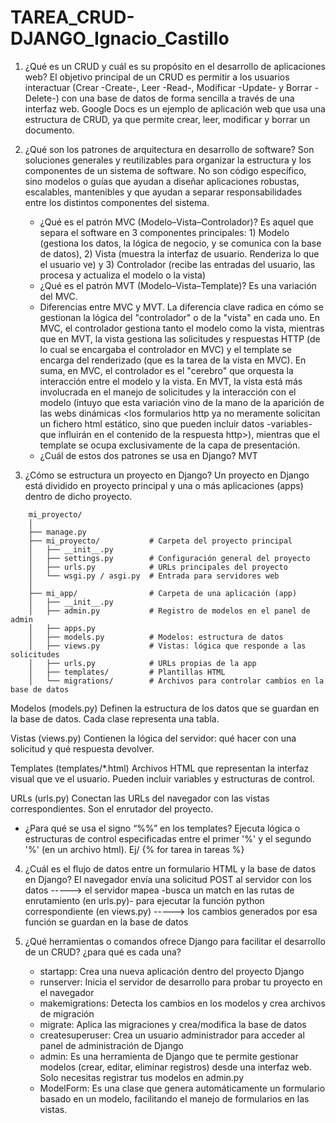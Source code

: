 # TAREA_CRUD-DJANGO_Ignacio_Castillo

1. ¿Qué es un CRUD y cuál es su propósito en el desarrollo de aplicaciones web?
   El objetivo principal de un CRUD es permitir a los usuarios interactuar (Crear -Create-, Leer -Read-, Modificar -Update- y Borrar -Delete-) con una base de datos de forma sencilla a través de una interfaz web.
   Google Docs es un ejemplo de aplicación web que usa una estructura de CRUD, ya que permite crear, leer, modificar y borrar un documento.

2. ¿Qué son los patrones de arquitectura en desarrollo de software?
   Son soluciones generales y reutilizables para organizar la estructura y los componentes de un sistema de software. No son código específico, sino modelos o guías que ayudan a diseñar aplicaciones robustas,       escalables, mantenibles y que ayudan a separar responsabilidades entre los distintos componentes del sistema.
   - ¿Qué es el patrón MVC (Modelo–Vista–Controlador)?
     Es aquel que separa el software en 3 componentes principales: 1) Modelo	(gestiona los datos, la lógica de negocio, y se comunica con la base de datos), 2) Vista	(muestra la interfaz de usuario. Renderiza       lo que el usuario ve) y 3) Controlador	(recibe las entradas del usuario, las procesa y actualiza el modelo o la vista)
   - ¿Qué es el patrón MVT (Modelo–Vista–Template)?
     Es una variación del MVC.
   - Diferencias entre MVC y MVT.
     La diferencia clave radica en cómo se gestionan la lógica del "controlador" o de la "vista" en cada uno. En MVC, el controlador gestiona tanto el modelo como la vista, mientras que en MVT, la vista gestiona      las solicitudes y respuestas HTTP (de lo cual se encargaba el controlador en MVC) y el template se encarga del renderizado (que es la tarea de la vista en MVC). En suma, en MVC, el controlador es el              "cerebro" que orquesta la interacción entre el modelo y la vista. En MVT, la vista está más involucrada en el manejo de solicitudes y la interacción con el modelo (intuyo que esta variación vino de la mano       de la aparición de las webs dinámicas <los formularios http ya no meramente solicitan un fichero html estático, sino que pueden incluir datos -variables- que influirán en el contenido de la respuesta             http>), mientras que el template se ocupa exclusivamente de la capa de presentación.
   - ¿Cuál de estos dos patrones se usa en Django?
     MVT

3. ¿Cómo se estructura un proyecto en Django?
   Un proyecto en Django está dividido en proyecto principal y una o más aplicaciones (apps) dentro de dicho proyecto.
```   
    mi_proyecto/
    │
    ├── manage.py
    ├── mi_proyecto/           # Carpeta del proyecto principal
    │   ├── __init__.py
    │   ├── settings.py        # Configuración general del proyecto
    │   ├── urls.py            # URLs principales del proyecto
    │   └── wsgi.py / asgi.py  # Entrada para servidores web
    │
    ├── mi_app/                # Carpeta de una aplicación (app)
    │   ├── __init__.py
    │   ├── admin.py           # Registro de modelos en el panel de admin
    │   ├── apps.py
    │   ├── models.py          # Modelos: estructura de datos
    │   ├── views.py           # Vistas: lógica que responde a las solicitudes
    │   ├── urls.py            # URLs propias de la app
    │   ├── templates/         # Plantillas HTML
    │   └── migrations/        # Archivos para controlar cambios en la base de datos
```
   Modelos (models.py)	Definen la estructura de los datos que se guardan en la base de datos. Cada clase representa una tabla.
   
   Vistas (views.py)	Contienen la lógica del servidor: qué hacer con una solicitud y qué respuesta devolver.
   
   Templates (templates/*.html)	Archivos HTML que representan la interfaz visual que ve el usuario. Pueden incluir variables y estructuras de control.
   
   URLs (urls.py)	Conectan las URLs del navegador con las vistas correspondientes. Son el enrutador del proyecto.

   - ¿Para qué se usa el signo “%%” en los templates?
     	Ejecuta lógica o estructuras de control especificadas entre el primer '%' y el segundo '%' (en un archivo html). Ej/ {% for tarea in tareas %}

4. ¿Cuál es el flujo de datos entre un formulario HTML y la base de datos en Django?
   El navegador envía una solicitud POST al servidor con los datos -----> el servidor mapea -busca un match en las rutas de enrutamiento (en urls.py)- para ejecutar la función python correspondiente (en           views.py) -----> los cambios generados por esa función se guardan en la base de datos

5. ¿Qué herramientas o comandos ofrece Django para facilitar el desarrollo de un CRUD? ¿para qué es cada una?
   - startapp:	Crea una nueva aplicación dentro del proyecto Django
   - runserver:	Inicia el servidor de desarrollo para probar tu proyecto en el navegador
   - makemigrations:	Detecta los cambios en los modelos y crea archivos de migración
   - migrate:	Aplica las migraciones y crea/modifica la base de datos
   - createsuperuser:	Crea un usuario administrador para acceder al panel de administración de Django
   - admin:	Es una herramienta de Django que te permite gestionar modelos (crear, editar, eliminar registros) desde una interfaz web. Solo necesitas registrar tus modelos en admin.py
   - ModelForm:	Es una clase que genera automáticamente un formulario basado en un modelo, facilitando el manejo de formularios en las vistas.
